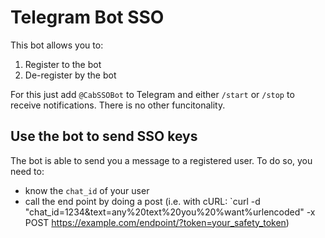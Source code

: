 # Telegram Bot SSO

This bot allows you to:
1. Register to the bot
2. De-register by the bot

For this just add `@CabSSOBot` to Telegram and either `/start` or `/stop` to receive notifications.
There is no other funcitonality.

## Use the bot to send SSO keys

The bot is able to send you a message to a registered user.
To do so, you need to:
- know the `chat_id` of your user
- call the end point by doing a post (i.e. with cURL: `curl -d "chat_id=1234&text=any%20text%20you%20%want%urlencoded" -x POST https://example.com/endpoint/?token=your_safety_token)
